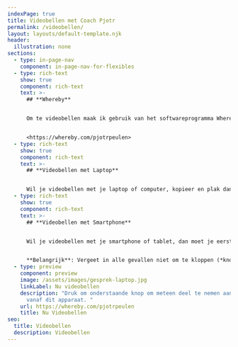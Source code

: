 ```yaml
---
indexPage: true
title: Videobellen met Coach Pjotr
permalink: /videobellen/
layout: layouts/default-template.njk
header:
  illustration: none
sections:
  - type: in-page-nav
    component: in-page-nav-for-flexibles
  - type: rich-text
    show: true
    component: rich-text
    text: >-
      ## **Whereby**


      Om te videobellen maak ik gebruik van het softwareprogramma Whereby. Whereby is heel gebruikersvriendelijk én maakt gebruik van vaste URL's. Of we nu een gratis adviesgesprek, kennismaking of coachsessies hebben ingepland, de URL blijft hetzelfde, namelijk:


      <https://whereby.com/pjotrpeulen>
  - type: rich-text
    show: true
    component: rich-text
    text: >-
      ## **Videobellen met Laptop**


      Wil je videobellen met je laptop of computer, kopieer en plak dan bovenstaande [link](https://whereby.com/pjotrpeulen) in een nieuw tabblad. Soms komt het voor dat firewalls het gesprek tegen houden, zeker op goed beveiligde werkcomputers. Zet deze firewalls tijdelijk uit of probeer deel te nemen via een andere browser of een ander apparaat.
  - type: rich-text
    show: true
    component: rich-text
    text: >-
      ## **Videobellen met Smartphone**


      Wil je videobellen met je smartphone of tablet, dan moet je eerst de app downloaden. Ga naar de [App Store](https://apps.apple.com/us/app/whereby-video-meetings/id878583078) of [Play Store](https://play.google.com/store/apps/details?id=appear.in.app&hl=en&gl=US) en download de app. Maak vervolgens een account aan. Zodra je wil deelnemen aan het gesprek klik je op 'join room' en type je mijn voor- en achternaam in: 'pjotrpeulen'.


      **Belangrijk**: Vergeet in alle gevallen niet om te kloppen (*knock*) wanneer je vanuit de wachtkamer wil deelnemen aan het gesprek.
  - type: preview
    component: preview
    image: /assets/images/gesprek-laptop.jpg
    linkLabel: Nu videobellen
    description: "Druk om onderstaande knop om meteen deel te nemen aan het gesprek
      vanaf dit apparaat. "
    url: https://whereby.com/pjotrpeulen
    title: Nu Videobellen
seo:
  title: Videobellen
  description: Videobellen
---
```

